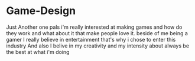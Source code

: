 # Game-Design
Just Another one pals
i'm really interested at making games and how do they work and what about it that make people love it.
beside of me being a gamer I really believe in entertainment that's why i chose to enter this industry
And also I belive in my creativity and my intensity about always be the best at what i'm doing
